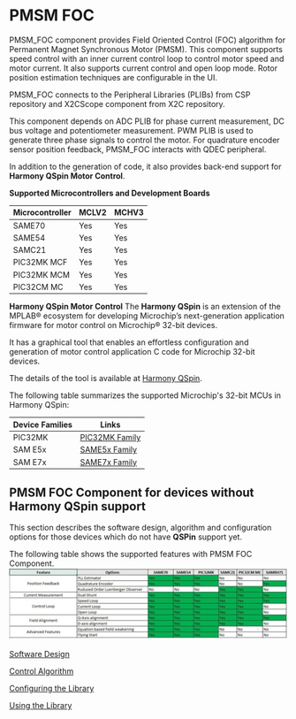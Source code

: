 # PMSM FOC

PMSM_FOC component provides Field Oriented Control (FOC) algorithm for Permanent Magnet Synchronous Motor (PMSM). 
This component supports speed control with an inner current control loop to control motor speed and motor current. It also supports current control and open loop mode. Rotor position estimation techniques are configurable in the UI. 

PMSM_FOC connects to the Peripheral Libraries (PLIBs) from CSP repository and X2CScope component from X2C repository. 

This component depends on ADC PLIB for phase current measurement, DC bus voltage and potentiometer measurement. PWM PLIB is used to generate three phase signals to control the motor. For quadrature encoder sensor position feedback, PMSM_FOC interacts with QDEC peripheral. 

In addition to the generation of code, it also provides back-end support for **Harmony QSpin Motor Control**.

**Supported Microcontrollers and Development Boards**

| Microcontroller     | MCLV2  | MCHV3                                               |
|------------| ---------------| -----------------------------------------------------------|
| SAME70       | Yes              | Yes |
| SAME54        | Yes      | Yes |
| SAMC21   | Yes | Yes |
| PIC32MK MCF       | Yes  | Yes |
| PIC32MK MCM   | Yes | Yes |
| PIC32CM MC  | Yes | Yes |


**Harmony QSpin Motor Control**
The **Harmony QSpin** is an extension of the MPLAB® ecosystem for developing Microchip’s next-generation application firmware for motor control on Microchip® 32-bit devices. 

It has a graphical tool that enables an effortless configuration and generation of motor control application C code for Microchip 32-bit devices. 

The details of the tool is available at [Harmony QSpin](GUID-C79D218F-74E3-4A96-AD8E-19AAABAAB5E1.md).

The following table summarizes the supported Microchip's 32-bit MCUs in Harmony QSpin:

|Device Families |   Links     |
|----------------|-------------| 
| PIC32MK        |    [PIC32MK Family](https://www.microchip.com/en-us/products/microcontrollers-and-microprocessors/32-bit-mcus/pic32-32-bit-mcus/pic32mk)     |
| SAM E5x        |    [SAME5x Family](https://www.microchip.com/en-us/products/microcontrollers-and-microprocessors/32-bit-mcus/sam-32-bit-mcus/sam-e)     |
| SAM E7x        |    [SAME7x Family](https://www.microchip.com/en-us/products/microcontrollers-and-microprocessors/32-bit-mcus/sam-32-bit-mcus/sam-e)     |

## PMSM FOC Component for devices without Harmony QSpin support
This section describes the software design, algorithm and configuration options for those devices which do not have **QSPin** support yet.

The following table shows the supported features with PMSM FOC Component.
![supported_features](GUID-0064B35E-11C7-43E4-AFDB-3D9A88A8C238-low.jpg)


[Software Design](sw_design.md)


[Control Algorithm](control_algorithm.md)


[Configuring the Library](configurations.md)

[Using the Library](using_the_library.md)


